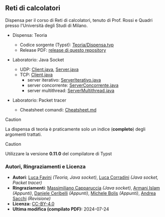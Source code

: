 ## Reti di calcolatori

Dispensa per il corso di Reti di calcolatori, tenuto di Prof. Rossi e Quadri presso l'Università degli Studi di Milano.

- Dispensa: Teoria
  - Codice sorgente (Typst): [Teoria/Dispensa.typ](./Teoria/Dispensa.typ)
  - Release PDF: [release di questo repository](https://github.com/Favo02/reti-di-calcolatori/releases/download/v1/Dispensa.pdf)

- Laboratorio: Java Socket
  - UDP: [Client.java](./Laboratorio/JavaSocket/UDP/Client.java), [Server.java](./Laboratorio/JavaSocket/UDP/Server.java)
  - TCP: [Client.java](./Laboratorio/JavaSocket/TCP/Client.java)
    - server iterativo: [ServerIterativo.java](./Laboratorio/JavaSocket/TCP/ServerIterativo.java)
    - server concorrente: [ServerConcorrente.java](./Laboratorio/JavaSocket/TCP/ServerConcorrente.java)
    - server multithread: [ServerMultithread.java](./Laboratorio/JavaSocket/TCP/ServerMultithread.java)

- Laboratorio: Packet tracer
  - Cheatsheet comandi: [Cheatsheet.md](./Laboratorio/PacketTracer/Cheatsheet.md)

> [!CAUTION]
> La dispensa di teoria è praticamente solo un indice (**completo**) degli argomenti trattati.

> [!CAUTION]
> Utilizzare la versione **0.11.0** del compilatore di Typst

### Autori, Ringraziamenti e Licenza

- **Autori**: [Luca Favini](https://github.com/Favo02) _(Teoria, Java socket)_, [Luca Corradini](https://github.com/LucaCorra02) _(Java socket, Packet tracer)_
- **Ringraziamenti**: [Massimiliano Capparuccia](https://github.com/MaxKappa) _(Java socket)_, [Armani Islam](https://github.com/GioarmsCodes) _(Appunti)_, [Daniele Ceribelli](https://github.com/ceri01) _(Appunti)_, [Michele Bolis](https://github.com/michelebolis) _(Appunti)_, [Andrea Sacchi](https://github.com/alsacchi) _(Revisione)_
- **Licenza:** [CC-BY-4.0](https://creativecommons.org/licenses/by/4.0/)
- **Ultima modifica (compilato PDF):** 2024-07-24

